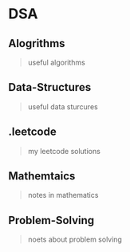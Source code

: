 # DSA

## Alogrithms
> useful algorithms
## Data-Structures
> useful data sturcures
## .leetcode
> my leetcode solutions
## Mathemtaics
> notes in mathematics
## Problem-Solving
> noets about problem solving



